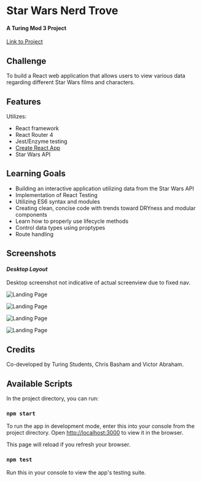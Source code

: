 # Star Wars Nerd Trove
#### A Turing Mod 3 Project

[Link to Project](https://vpabraham.github.io/starwars-trivia/#/)


## Challenge
To build a React web application that allows users to view various data regarding different Star Wars films and characters.

## Features
Utilizes:
- React framework
- React Router 4
- Jest/Enzyme testing
- [Create React App](https://github.com/facebook/create-react-app)
- Star Wars API


## Learning Goals
- Building an interactive application utilizing data from the Star Wars API
- Implementation of React Testing
- Utilizing ES6 syntax and modules
- Creating clean, concise code with trends toward DRYness and modular components
- Learn how to properly use lifecycle methods
- Control data types using proptypes
- Route handling

## Screenshots
#### *Desktop Layout*

Desktop screenshot not indicative of actual screenview due to fixed nav.

![Landing Page](https://user-images.githubusercontent.com/30779453/66874568-c4dd8580-ef68-11e9-9ebc-76b856e102af.png)

![Landing Page]()

![Landing Page]()

![Landing Page]()


## Credits
Co-developed by Turing Students, Chris Basham and Victor Abraham.

## Available Scripts

In the project directory, you can run:

### `npm start`

To run the app in development mode, enter this into your console from the project directory.
Open [http://localhost:3000](http://localhost:3000) to view it in the browser.

This page will reload if you refresh your browser.

### `npm test`

Run this in your console to view the app's testing suite.
